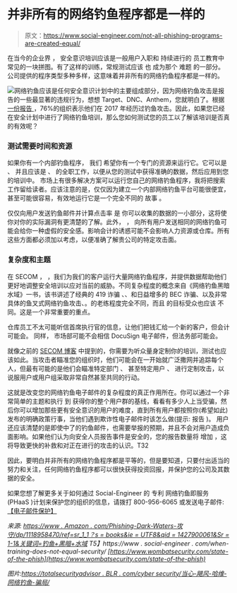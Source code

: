 # 并非所有的网络钓鱼程序都是一样的

> 原文：<https://www.social-engineer.com/not-all-phishing-programs-are-created-equal/>

在当今的企业界 ， 安全意识培训应该是一般用户入职和 持续进行的 员工教育中常见的一块拼图。有了这样的训练，常规测试应该 也 成为那个 难题 的一部分。公司提供的程序类型多种多样，这意味着并非所有的网络钓鱼程序都是一样的。

![](img/1d3749204c8c90c72c7760e5b6c886ef.png)网络钓鱼应该是任何安全意识计划中的主要组成部分，因为网络钓鱼攻击是报告的一些最显著的违规行为，想想 Target、DNC、Anthem，您就明白了。根据 [ 一份报告 ](https://www.wombatsecurity.com/state-of-the-phish) ，76%的组织表示他们在 2017 年经历过钓鱼攻击。因此，如果您已经在安全计划中进行了网络钓鱼培训，那么您如何测试您的员工以了解该培训是否真的有效呢？ 

### 测试需要时间和资源

如果你有一个内部钓鱼程序， 我们 希望你有一个专门的资源来运行它。它可以是 、 并且应该是 、 的全职工作，以便从您的测试中获得准确的数据，然后应用到您的培训中。 市场上有很多解决方案可以运行您自己的网络钓鱼程序，我将把搜索工作留给读者。应该注意的是，仅仅因为建立一个内部网络钓鱼平台可能很便宜，甚至可能很容易，有效地运行它是一个完全不同的 故事 。

仅仅向用户发送钓鱼邮件并计算点击率 是 你可以收集的数据的一小部分，这将使你对你的实际漏洞有更清楚的了解。此外， ， 向所有用户发送相同的网络钓鱼可能会给你一种虚假的安全感。影响会计的诱惑可能不会影响人力资源或仓库。所有这些方面都必须加以考虑，以便准确了解贵公司的特定攻击面。

### 复杂度和主题

在 SECOM ， ，我们为我们的客户运行大量网络钓鱼程序，并提供数据帮助他们更好地调整安全培训以应对当前的威胁。不同复杂程度的概念来自《网络钓鱼黑暗水域》一书，该书讲述了经典的 419 诈骗 、、和日益增多的 BEC 诈骗、以及非常具体的鱼叉式网络钓鱼攻击、。的老练程度完全不同，而且 的目标受众也应该 不同。这是一个非常重要的重点。

仓库员工不太可能听信首席执行官的信息，让他们把钱汇给一个新的客户，但会计可能会。 同样， 市场部可能不会相信 DocuSign 电子邮件，但法务部可能会。

就像之前的 [SECOM 博客](https://www.social-engineer.com/when-training-does-not-equal-security/) 中提到的，你需要为听众量身定制你的培训，测试也应该如此。当攻击者瞄准您的组织时，他们可能会在一开始就广泛撒网并追踪每个人，但最有可能的是他们会瞄准特定部门 、 甚至特定用户 、 进行定制攻击，以说服用户或用户组采取非常自然甚至共同的行动。

这就是改变您的网络钓鱼电子邮件的复杂程度的真正作用所在。你可以通过一个非常简单的主题和执行 到 获得你的整个用户群的基线，看看有多少人上当受骗，然后你可以增加那些更有安全意识的用户的难度，直到所有用户都按照你(希望如此)发布的明确政策行事，当他们遇到欺诈性电子邮件时该怎么做(提示: 报告 )。 用户还应该清楚的是即使中了的钓鱼邮件，也需要举报的预期，并且不会对用户造成负面影响。如果他们认为向安全人员报告事件是安全的，您的报告数量将 增加 ，这将导致更快的补救和对正在进行的攻击的认识。T32

因此，要明白并非所有的网络钓鱼程序都是平等的，但是要知道，只要付出适当的努力和关注，任何网络钓鱼程序都可以很快获得投资回报，并保护您的公司及其数据的安全。

如果您想了解更多关于如何通过 Social-Engineer 的 专利 网络钓鱼即服务(PHaaS )计划来保护您的组织的信息，请拨打 800-956-6065 或发送电子邮件:[【电子邮件保护】](/cdn-cgi/l/email-protection)

*来源:
[https://www . Amazon . com/Phishing-Dark-Waters-攻守/dp/1118958470/ref=sr_1_1？s = books&ie = UTF8&qid = 1427900061&Sr = 1-1&关键词=钓鱼+黑暗+水域](https://www.amazon.com/Phishing-Dark-Waters-Offensive-Defensive/dp/1118958470/ref=sr_1_1?s=books&ie=UTF8&qid=1427900061&sr=1-1&keywords=phishing+dark+waters)
T5】https://www . social-engineer . com/when-training-does-not-equal-security/
[https://www.wombatsecurity.com/state-of-the-phish](https://www.wombatsecurity.com/state-of-the-phish)*

*图片:*[*https://totalsecurityadvisor . BLR . com/cyber security/当心-飓风-哈维-网络钓鱼-骗局/*](https://totalsecurityadvisor.blr.com/cybersecurity/beware-hurricane-harvey-phishing-scams/)
